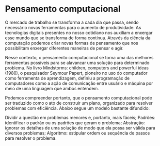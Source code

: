 # Pensamento computacional
 
 O mercado de trabalho se transforma a cada dia que passa, sendo necessário novas ferramentas para o aumento de produtividade.
 As tecnologias digitais presentes no nosso cotidiano nos auxiliam a enxergar esse mundo que se transforma de forma contínua. Através da ciência da computação podemos criar 
 novas formas de pensamento que nos possibilitam enxergar diferentes maneiras de pensar e agir.
 
 
 
 
Nesse contexto, o pensamento computacional se torna uma das melhores ferramentas possíveis para se alavancar uma solução para determinado problema. No livro Mindstorms: children, computers and powerful ideas (1980), o pesquisador Seymour Papert, pioneiro no uso do computador como ferramenta de aprendizagem, definiu a programação de computadores como a ação de comunicação entre usuário e máquina por meio de uma linguagem que ambos entendem.



Podemos compreender portanto, que o pensamento computacional pode ser traduzido como o ato de construir um plano, organizado para resolver problemas com eficiência. Abaixo segue um modelo bastante difundido: 

Dividir a questão em problemas menores e, portanto, mais fáceis; Padrões: identificar o padrão ou os padrões que geram o problema; Abstração: ignorar os detalhes de uma solução de modo que ela possa ser válida para diversos problemas; Algoritmo: estipular ordem ou sequência de passos para resolver o problema. 
